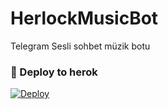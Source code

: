 # HerlockMusicBot
Telegram Sesli sohbet müzik botu


### 🚀 Deploy to herok
[![Deploy](https://www.herokucdn.com/deploy/button.svg)](https://heroku.com/deploy?template=https://github.com/HerlockBots/HerlockMusicBot)
